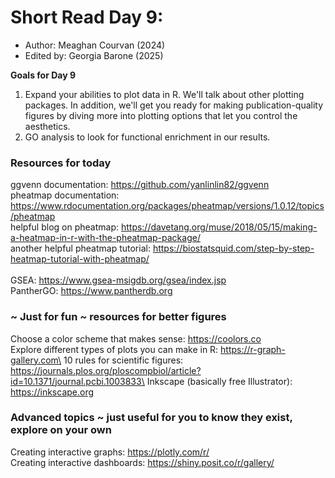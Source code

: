 # Short Read Day 9: 
- Author: Meaghan Courvan (2024)
- Edited by: Georgia Barone (2025)

**Goals for Day 9**
1. Expand your abilities to plot data in R. We'll talk about other plotting packages. In addition, we'll get you ready for making publication-quality figures by diving more into plotting options that let you control the aesthetics. 
2. GO analysis to look for functional enrichment in our results. 

### Resources for today
ggvenn documentation: https://github.com/yanlinlin82/ggvenn \
pheatmap documentation: https://www.rdocumentation.org/packages/pheatmap/versions/1.0.12/topics/pheatmap \
helpful blog on pheatmap: https://davetang.org/muse/2018/05/15/making-a-heatmap-in-r-with-the-pheatmap-package/ \
another helpful pheatmap tutorial: https://biostatsquid.com/step-by-step-heatmap-tutorial-with-pheatmap/ \
<br>
GSEA: https://www.gsea-msigdb.org/gsea/index.jsp \
PantherGO: https://www.pantherdb.org

### ~ Just for fun ~ resources for better figures
Choose a color scheme that makes sense: https://coolors.co \
Explore different types of plots you can make in R: https://r-graph-gallery.com\
10 rules for scientific figures: https://journals.plos.org/ploscompbiol/article?id=10.1371/journal.pcbi.1003833\
Inkscape (basically free Illustrator): https://inkscape.org 

### Advanced topics ~ just useful for you to know they exist, explore on your own
Creating interactive graphs: https://plotly.com/r/ \
Creating interactive dashboards: https://shiny.posit.co/r/gallery/
